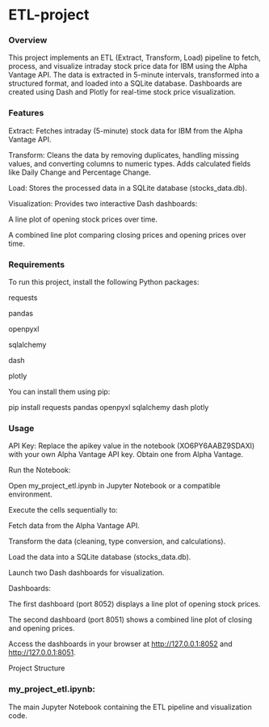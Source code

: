 # ETL-project
### Overview

This project implements an ETL (Extract, Transform, Load) pipeline to fetch, process, and visualize intraday stock price data for IBM using the Alpha Vantage API. The data is extracted in 5-minute intervals, transformed into a structured format, and loaded into a SQLite database. Dashboards are created using Dash and Plotly for real-time stock price visualization.

### Features





Extract: Fetches intraday (5-minute) stock data for IBM from the Alpha Vantage API.



Transform: Cleans the data by removing duplicates, handling missing values, and converting columns to numeric types. Adds calculated fields like Daily Change and Percentage Change.



Load: Stores the processed data in a SQLite database (stocks_data.db).



Visualization: Provides two interactive Dash dashboards:





A line plot of opening stock prices over time.



A combined line plot comparing closing prices and opening prices over time.

### Requirements

To run this project, install the following Python packages:





requests



pandas



openpyxl



sqlalchemy



dash



plotly

You can install them using pip:

pip install requests pandas openpyxl sqlalchemy dash plotly

### Usage





API Key: Replace the apikey value in the notebook (XO6PY6AABZ9SDAXI) with your own Alpha Vantage API key. Obtain one from Alpha Vantage.



Run the Notebook:





Open my_project_etl.ipynb in Jupyter Notebook or a compatible environment.



Execute the cells sequentially to:





Fetch data from the Alpha Vantage API.



Transform the data (cleaning, type conversion, and calculations).



Load the data into a SQLite database (stocks_data.db).



Launch two Dash dashboards for visualization.



Dashboards:





The first dashboard (port 8052) displays a line plot of opening stock prices.



The second dashboard (port 8051) shows a combined line plot of closing and opening prices.



Access the dashboards in your browser at http://127.0.0.1:8052 and http://127.0.0.1:8051.

Project Structure





### my_project_etl.ipynb: 
The main Jupyter Notebook containing the ETL pipeline and visualization code.



